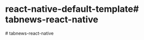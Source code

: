 # react-native-default-template#   t a b n e w s - r e a c t - n a t i v e  
 #   t a b n e w s - r e a c t - n a t i v e  
 